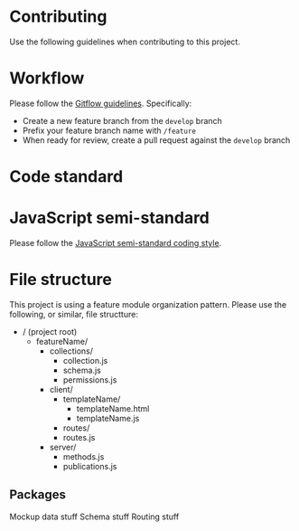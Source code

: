 # Contributing
Use the following guidelines when contributing to this project.

# Workflow
Please follow the [Gitflow guidelines](http://danielkummer.github.io/git-flow-cheatsheet/). Specifically:
* Create a new feature branch from the `develop` branch
* Prefix your feature branch name with `/feature`
* When ready for review, create a pull request against the `develop` branch

# Code standard
# JavaScript semi-standard
Please follow the [JavaScript semi-standard coding style](https://github.com/Flet/semistandard).

# File structure
This project is using a feature module organization pattern. Please use the following, or similar, file structture:

  * / (project root)
    * featureName/
      * collections/
        * collection.js
        * schema.js
        * permissions.js
      * client/
        * templateName/
          * templateName.html
          * templateName.js
         * routes/
          * routes.js 
      * server/
        * methods.js
        * publications.js

## Packages
Mockup data stuff
Schema stuff
Routing stuff

